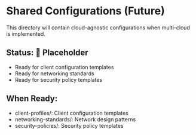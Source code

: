 # Shared Configurations (Future)

This directory will contain cloud-agnostic configurations when multi-cloud is implemented.

## Status: 🔮 Placeholder
- Ready for client configuration templates
- Ready for networking standards
- Ready for security policy templates

## When Ready:
- client-profiles/: Client configuration templates
- networking-standards/: Network design patterns  
- security-policies/: Security policy templates
